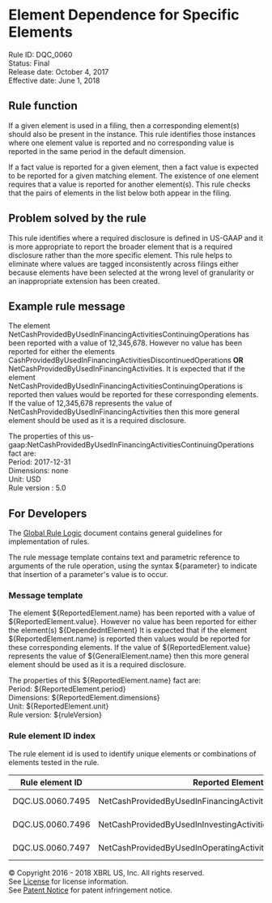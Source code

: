 # Element Dependence for Specific Elements
Rule ID: DQC_0060  
Status:  Final  
Release date: October 4, 2017  
Effective date: June 1, 2018  

## Rule function

If a given element is used in a filing, then a corresponding element(s) should also be present in the instance. This rule identifies those instances where one element value is reported and no corresponding value is reported in the same period in the default dimension.

If a fact value is reported for a given element, then a fact value is expected to be reported for a given matching element. The existence of one element requires that a value is reported for another element(s). This rule checks that the pairs of elements in the list below both appear in the filing.

## Problem solved by the rule

This rule identifies where a required disclosure is defined in US-GAAP and it is more appropriate to report the broader element that is a required disclosure rather than the more specific element. This rule helps to eliminate where values are tagged inconsistently across filings either because elements have been selected at the wrong level of granularity or an inappropriate extension has been created.

## Example rule message

The element NetCashProvidedByUsedInFinancingActivitiesContinuingOperations has been reported with a value of 12,345,678\. However no value has been reported for either the elements CashProvidedByUsedInFinancingActivitiesDiscontinuedOperations **OR** NetCashProvidedByUsedInFinancingActivities. It is expected that if the element NetCashProvidedByUsedInFinancingActivitiesContinuingOperations is reported then values would be reported for these corresponding elements. If the value of 12,345,678 represents the value of NetCashProvidedByUsedInFinancingActivities then this more general element should be used as it is a required disclosure.

The properties of this us-gaap:NetCashProvidedByUsedInFinancingActivitiesContinuingOperations fact are:  
Period: 2017-12-31  
Dimensions: none  
Unit: USD  
Rule version : 5.0

## For Developers

The [Global Rule Logic](https://xbrl.us/dqc_0001) document contains general guidelines for implementation of rules.

The rule message template contains text and parametric reference to arguments of the rule operation, using the syntax ${parameter} to indicate that insertion of a parameter's value is to occur.

### Message template

The element ${ReportedElement.name} has been reported with a value of ${ReportedElement.value}. However no value has been reported for either the element(s) ${DependedntElement} It is expected that if the element ${ReportedElement.name} is reported then values would be reported for these corresponding elements. If the value of ${ReportedElement.value} represents the value of ${GeneralElement.name} then this more general element should be used as it is a required disclosure.

The properties of this ${ReportedElement.name} fact are:  
Period: ${ReportedElement.period}  
Dimensions: ${ReportedElement.dimensions}  
Unit: ${ReportedElement.unit}  
Rule version: ${ruleVersion}

### Rule element ID index

The rule element id is used to identify unique elements or combinations of elements tested in the rule. 

| Rule element ID | Reported Element | Dependent Element(s) | General Element |
| --- | --- | --- | --- |
| DQC.US.0060.7495 | NetCashProvidedByUsedInFinancingActivitiesContinuingOperations | CashProvidedByUsedInFinancingActivitiesDiscontinuedOperations **AND** NetCashProvidedByUsedInFinancingActivities | NetCashProvidedByUsedInFinancingActivities |
| DQC.US.0060.7496 | NetCashProvidedByUsedInInvestingActivitiesContinuingOperations | CashProvidedByUsedInInvestingActivitiesDiscontinuedOperations **AND** NetCashProvidedByUsedInInvestingActivities | NetCashProvidedByUsedInInvestingActivities |
| DQC.US.0060.7497 | NetCashProvidedByUsedInOperatingActivitiesContinuingOperations | CashProvidedByUsedInOperatingActivitiesDiscontinuedOperations **AND** NetCashProvidedByUsedInOperatingActivities | NetCashProvidedByUsedInOperatingActivities |

© Copyright 2016 - 2018 XBRL US, Inc. All rights reserved.   
See [License](https://xbrl.us/dqc-license) for license information.  
See [Patent Notice](https://xbrl.us/dqc-patent) for patent infringement notice.
